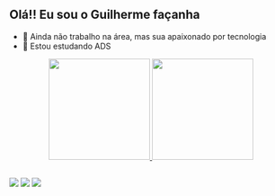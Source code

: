 ## Olá!! Eu sou o Guilherme façanha

- 🔭 Ainda não trabalho na área, mas sua apaixonado por tecnologia
- 🌱 Estou estudando ADS

<div align="center">
  <a href="https://github.com/guilherme-CF">
  <img height="180em" src="https://github-readme-stats.vercel.app/api?username=guilherme-CF&show_icons=true&theme=github_dark&include_all_commits=true&count_private=true"/>
  <img height="180em" src="https://github-readme-stats.vercel.app/api/top-langs/?username=guilherme-CF&layout=compact&langs_count=7&theme=github_dark"/>
</div>

  
  ##
 
<div> 
  <a href="https://instagram.com/gui.facanha" target="_blank"><img src="https://img.shields.io/badge/-Instagram-%23E4405F?style=for-the-badge&logo=instagram&logoColor=white" target="_blank"></a>
 	<a href="https://www.twitch.tv/guifacanha" target="_blank"><img src="https://img.shields.io/badge/Twitch-9146FF?style=for-the-badge&logo=twitch&logoColor=white" target="_blank"></a>
  <a href = "mailto:contatoguifacanha@outlook.com"><img src="https://img.shields.io/badge/-Gmail-%23333?style=for-the-badge&logo=gmail&logoColor=white" target="_blank"></a>
 
 
</div>

